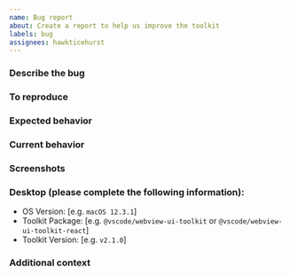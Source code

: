 ```yaml
---
name: Bug report
about: Create a report to help us improve the toolkit
labels: bug
assignees: hawkticehurst
---
```


<!--
  ⚠️⚠️ Please do the following before submitting: ⚠️⚠️

  📖 Please read our Rules of Conduct: https://opensource.microsoft.com/codeofconduct/
  🔎 Please search existing issues to avoid creating duplicates.
-->

### Describe the bug

<!-- A clear and concise description of what the bug is. -->

### To reproduce

<!-- Steps to reproduce the behavior. -->

### Expected behavior

<!-- A clear and concise description of what you expected to happen. -->

### Current behavior

<!-- Tell us what happens instead of the expected behavior. -->
<!-- If you are seeing an error, please include the full error message and stack trace. -->

### Screenshots

<!-- If applicable, add screenshots to help explain your problem. -->

### Desktop (please complete the following information):

-   OS Version: [e.g. `macOS 12.3.1`]
-   Toolkit Package: [e.g. `@vscode/webview-ui-toolkit` or `@vscode/webview-ui-toolkit-react`]
-   Toolkit Version: [e.g. `v2.1.0`]

### Additional context

<!-- Add any other context about the problem here. -->
